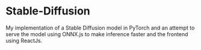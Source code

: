 # Stable-Diffusion
My implementation of a Stable Diffusion model in PyTorch and an attempt to serve the model using ONNX.js to make inference faster and the frontend using ReactJs.
